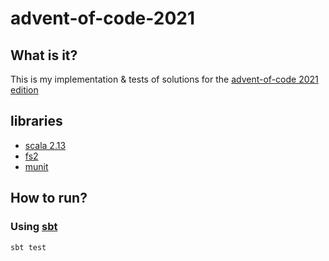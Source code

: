# advent-of-code-2021

## What is it?
This is my implementation & tests of solutions for the [advent-of-code 2021 edition](https://adventofcode.com/)

## libraries
- [scala 2.13](https://www.scala-lang.org/)
- [fs2](https://fs2.io/)
- [munit](https://scalameta.org/munit/)

## How to run?

### Using [sbt](https://www.scala-sbt.org/)

```shell
sbt test
```
